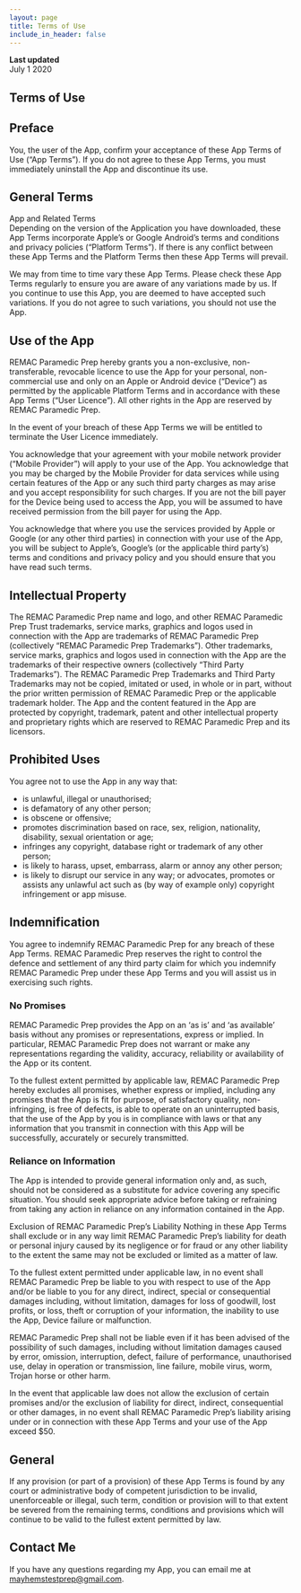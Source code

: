 ```yaml
---
layout: page
title: Terms of Use
include_in_header: false
---
```


**Last updated**  
July 1 2020

## Terms of Use

## Preface
You, the user of the App, confirm your acceptance of these App Terms of Use (“App Terms”). If you do not agree to these App Terms, you must immediately uninstall the App and discontinue its use.

## General Terms 
App and Related Terms	                            
Depending on the version of the Application you have downloaded, these App Terms incorporate Apple’s or Google Android’s terms and conditions and privacy policies (“Platform Terms”). If there is any conflict between these App Terms and the Platform Terms then these App Terms will prevail.

We may from time to time vary these App Terms. Please check these App Terms regularly to ensure you are aware of any variations made by us. If you continue to use this App, you are deemed to have accepted such variations. If you do not agree to such variations, you should not use the App.

## Use of the App
REMAC Paramedic Prep hereby grants you a non-exclusive, non-transferable, revocable licence to use the App for your personal, non-commercial use and only on an Apple or Android device (“Device”) as permitted by the applicable Platform Terms and in accordance with these App Terms (“User Licence”).  All other rights in the App are reserved by REMAC Paramedic Prep.

In the event of your breach of these App Terms we will be entitled to terminate the User Licence immediately.

You acknowledge that your agreement with your mobile network provider (“Mobile Provider”) will apply to your use of the App. You acknowledge that you may be charged by the Mobile Provider for data services while using certain features of the App or any such third party charges as may arise and you accept responsibility for such charges. If you are not the bill payer for the Device being used to access the App, you will be assumed to have received permission from the bill payer for using the App.

You acknowledge that where you use the services provided by Apple or Google (or any other third parties) in connection with your use of the App, you will be subject to Apple’s, Google’s (or the applicable third party’s) terms and conditions and privacy policy and you should ensure that you have read such terms.

## Intellectual Property
The REMAC Paramedic Prep name and logo, and other REMAC Paramedic Prep Trust trademarks, service marks, graphics and logos used in connection with the App are trademarks of REMAC Paramedic Prep (collectively “REMAC Paramedic Prep Trademarks”).  Other trademarks, service marks, graphics and logos used in connection with the App are the trademarks of their respective owners (collectively “Third Party Trademarks”).  The REMAC Paramedic Prep Trademarks and Third Party Trademarks may not be copied, imitated or used, in whole or in part, without the prior written permission of REMAC Paramedic Prep or the applicable trademark holder. The App and the content featured in the App are protected by copyright, trademark, patent and other intellectual property and proprietary rights which are reserved to REMAC Paramedic Prep and its licensors.

## Prohibited Uses
You agree not to use the App in any way that:
* is unlawful, illegal or unauthorised;
* is defamatory of any other person;
* is obscene or offensive;
* promotes discrimination based on race, sex, religion, nationality, disability, sexual orientation or age;
* infringes any copyright, database right or trademark of any other person;
* is likely to harass, upset, embarrass, alarm or annoy any other person;
* is likely to disrupt our service in any way; or
advocates, promotes or assists any unlawful act such as (by way of example only) copyright infringement or app misuse.

## Indemnification
You agree to indemnify REMAC Paramedic Prep for any breach of these App Terms. REMAC Paramedic Prep reserves the right to control the defence and settlement of any third party claim for which you indemnify REMAC Paramedic Prep under these App Terms and you will assist us in exercising such rights.

### No Promises
REMAC Paramedic Prep provides the App on an ‘as is’ and ‘as available’ basis without any promises or representations, express or implied. In particular, REMAC Paramedic Prep does not warrant or make any representations regarding the validity, accuracy, reliability or availability of the App or its content.

To the fullest extent permitted by applicable law, REMAC Paramedic Prep hereby excludes all promises, whether express or implied, including any promises that the App is fit for purpose, of satisfactory quality, non-infringing, is free of defects, is able to operate on an uninterrupted basis, that the use of the App by you is in compliance with laws or that any information that you transmit in connection with this App will be successfully, accurately or securely transmitted.

### Reliance on Information
The App is intended to provide general information only and, as such, should not be considered as a substitute for advice covering any specific situation. You should seek appropriate advice before taking or refraining from taking any action in reliance on any information contained in the App.

Exclusion of REMAC Paramedic Prep’s Liability
Nothing in these App Terms shall exclude or in any way limit REMAC Paramedic Prep’s liability for death or personal injury caused by its negligence or for fraud or any other liability to the extent the same may not be excluded or limited as a matter of law.

To the fullest extent permitted under applicable law, in no event shall REMAC Paramedic Prep be liable to you with respect to use of the App and/or be liable to you for any direct, indirect, special or consequential damages including, without limitation, damages for loss of goodwill, lost profits, or loss, theft or corruption of your information, the inability to use the App, Device failure or malfunction.

REMAC Paramedic Prep shall not be liable even if it has been advised of the possibility of such damages, including without limitation damages caused by error, omission, interruption, defect, failure of performance, unauthorised use, delay in operation or transmission, line failure, mobile virus, worm, Trojan horse or other harm. 

In the event that applicable law does not allow the exclusion of certain promises and/or the exclusion of liability for direct, indirect, consequential or other damages, in no event shall REMAC Paramedic Prep’s liability arising under or in connection with these App Terms and your use of the App exceed \$50.

## General
If any provision (or part of a provision) of these App Terms is found by any court or administrative body of competent jurisdiction to be invalid, unenforceable or illegal, such term, condition or provision will to that extent be severed from the remaining terms, conditions and provisions which will continue to be valid to the fullest extent permitted by law.

## Contact Me
If you have any questions regarding my App, you can email me at mayhemstestprep@gmail.com.